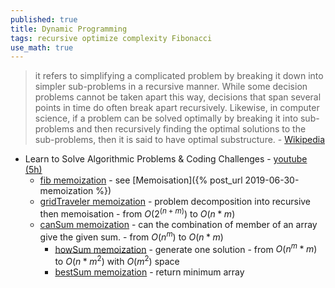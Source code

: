 ```yaml
---
published: true
title: Dynamic Programming
tags: recursive optimize complexity Fibonacci
use_math: true
---
```

> it refers to simplifying a complicated problem by breaking it down into simpler sub-problems in a recursive manner.  While some decision problems cannot be taken apart this way, decisions that span several points in time do often break apart recursively. Likewise, in computer science, if a problem can be solved optimally by breaking it into sub-problems and then recursively finding the optimal solutions to the sub-problems, then it is said to have optimal substructure. - [Wikipedia](https://en.wikipedia.org/wiki/Dynamic_programming)

- Learn to Solve Algorithmic Problems & Coding Challenges - [youtube (5h)](https://www.youtube.com/watch?v=oBt53YbR9Kk)
	- [fib memoization](https://www.youtube.com/watch?v=oBt53YbR9Kk&t=210s) - see [Memoisation]({% post_url 2019-06-30-memoization %})
    - [gridTraveler memoization](https://www.youtube.com/watch?v=oBt53YbR9Kk&t=2319s) - problem decomposition into recursive then memoisation - from $O(2^(n+m))$ to $O(n*m)$
    - [canSum memoization](https://www.youtube.com/watch?v=oBt53YbR9Kk&t=4196s) - can the combination of member of an array give the given sum. - from $O(n^m)$ to $O(n*m)$
    	- [howSum memoization](https://www.youtube.com/watch?v=oBt53YbR9Kk&t=5369s) - generate one solution - from $O(n^m * m)$ to $O(n*m^2)$ with $O(m^2)$ space
        - [bestSum memoization](https://www.youtube.com/watch?v=oBt53YbR9Kk&t=6726s) - return minimum array
